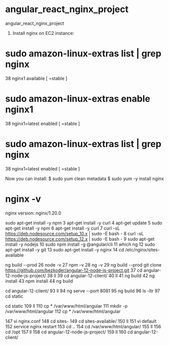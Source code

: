 # angular_react_nginx_project
angular_react_nginx_project

1. Install nginx on EC2 instance:

# sudo amazon-linux-extras list | grep nginx
 38  nginx1                   available    [ =stable ]

#  sudo amazon-linux-extras enable nginx1
 38  nginx1=latest            enabled      [ =stable ]

# sudo amazon-linux-extras list | grep nginx
 38  nginx1=latest            enabled      [ =stable ]


        
Now you can install:
$ sudo yum clean metadata
$ sudo yum -y install nginx

# nginx -v
nginx version: nginx/1.20.0

sudo apt-get install -y npm 
    3  apt-get install -y curl
    4  apt-get update
    5  sudo apt-get install -y npm 
    6  apt-get install -y curl
    7  curl -sL https://deb.nodesource.com/setup_10.x | sudo -E bash - 
    8  curl -sL https://deb.nodesource.com/setup_12.x | sudo -E bash - 
    9  sudo apt-get install -y nodejs 
   10  sudo npm install -g @angular/cli 
   11  which ng
   12  sudo apt-get install -y git 
   13  sudo apt-get install -y nginx 
   14  cd /etc/nginx/sites-available
   
   ng build --prod
   26  node -v
   27  npm -v
   28  ng -v
   29  ng build --prod
   git clone https://github.com/bezkoder/angular-12-node-js-project.git
   37  cd angular-12-node-js-project/
   38  ll
   39  cd angular-12-client/
   40  ll
   41  ng build
   42  ng install
   43  npm install
   44  ng build

cd angular-12-client/
   93  ll
   94  ng serve --port 8081
   95  ng build
   96  ls -ltr
   97  cd static
   
   cd static
  109  ll
  110  cp *  /var/www/html/angular
  111  mkdir -p  /var/www/html/angular
  112  cp *  /var/www/html/angular

 147  vi nginx.conf 
  148  cd sites-
  149  cd sites-available/
  150  ll
  151  vi default 
  152  service nginx restart
  153  cd ..
  154  cd /var/www/html/angular/
  155  ll
  156  cd /opt
  157  ll
  158  cd angular-12-node-js-project/
  159  ll
  160  cd angular-12-client/
